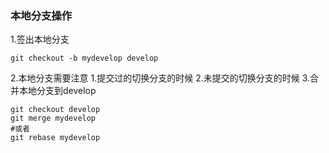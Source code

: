 ### 本地分支操作
1.签出本地分支
```
git checkout -b mydevelop develop
```
2.本地分支需要注意
    1.提交过的切换分支的时候
    2.未提交的切换分支的时候
3.合并本地分支到develop
```
git checkout develop
git merge mydevelop
#或者
git rebase mydevelop 
```